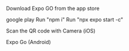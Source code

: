 <p>Download Expo GO from the app store</p>
<p>google play Run "npm i" Run "npx expo start -c" </p>
<p>Scan the QR code with Camera (iOS) </p>
<p> Expo Go (Android) </p>
